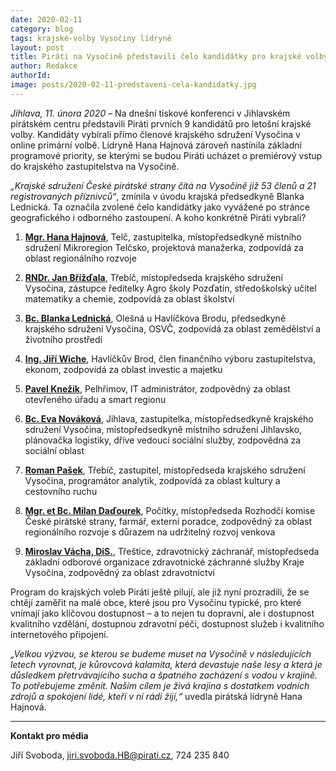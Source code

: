 ```yaml
---
date: 2020-02-11
category: blog
tags: krajské-volby Vysočiny lídryně 
layout: post
title: Piráti na Vysočině představili čelo kandidátky pro krajské volby - v programu se chtějí zaměřit na rozvoj venkova a boj se suchem
author: Redakce 
authorId:  
image: posts/2020-02-11-predstaveni-cela-kandidatky.jpg
---
```


*Jihlava, 11. února 2020* – Na dnešní tiskové konferenci v Jihlavském pirátském centru představili Piráti prvních 9 kandidátů pro letošní krajské volby. Kandidáty vybírali přímo členové krajského sdružení Vysočina v online primární volbě. Lídryně Hana Hajnová zároveň nastínila základní programové priority, se kterými se budou Piráti ucházet o premiérový vstup do krajského zastupitelstva na Vysočině.

*„Krajské sdružení České pirátské strany čítá na Vysočině již 53 členů a 21 registrovaných příznivců“*, zmínila v úvodu krajská předsedkyně Blanka Lednická. Ta označila zvolené čelo kandidátky jako vyvážené po stránce geografického i odborného zastoupení. A koho konkrétně Piráti vybrali? 

1.	**[Mgr. Hana Hajnová](https://vysocina.pirati.cz/lide/hana-hajnova)**, Telč, zastupitelka, místopředsedkyně místního sdružení Mikroregion Telčsko, projektová manažerka, zodpovídá za oblast regionálního rozvoje

2.	**[RNDr. Jan Břížďala](https://vysocina.pirati.cz/lide/jan-brizdala)**, Třebíč, místopředseda krajského sdružení Vysočina, zástupce ředitelky Agro školy Pozďatín, středoškolský učitel matematiky a chemie, zodpovídá za oblast školství

3.	**[Bc. Blanka Lednická](https://vysocina.pirati.cz/lide/blanka-lednicka)**, Olešná u Havlíčkova Brodu, předsedkyně krajského sdružení Vysočina, OSVČ, zodpovídá za oblast zemědělství a životního prostředí

4.	**[Ing. Jiří Wiche](https://vysocina.pirati.cz/lide/jiri-wiche)**, Havlíčkův Brod, člen finančního výboru zastupitelstva, ekonom, zodpovídá za oblast investic a majetku

5.	**[Pavel Knežik](https://vysocina.pirati.cz/lide/pavel-knezik)**, Pelhřimov, IT administrátor, zodpovědný za oblast otevřeného úřadu a  smart regionu

6.	**[Bc. Eva Nováková](https://vysocina.pirati.cz/lide/eva-novakova)**, Jihlava, zastupitelka, místopředsedkyně krajského sdružení Vysočina, místopředsedkyně místního sdružení Jihlavsko, plánovačka logistiky, dříve vedoucí sociální služby, zodpovědná za sociální oblast

7.	**[Roman Pašek](https://vysocina.pirati.cz/lide/roman-pasek)**, Třebíč, zastupitel, místopředseda krajského sdružení Vysočina, programátor analytik, zodpovídá za oblast kultury a cestovního ruchu

8.	**[Mgr. et Bc. Milan Daďourek](https://vysocina.pirati.cz/lide/milan-dadourek)**, Počítky, místopředseda Rozhodčí komise České pirátské strany, farmář, externí poradce, zodpovědný za oblast regionálního rozvoje s důrazem na udržitelný rozvoj venkova

9.	**[Miroslav Vácha, DiS.](https://vysocina.pirati.cz/lide/miroslav-vacha)**, Třeštice, zdravotnický záchranář, místopředseda základní odborové organizace zdravotnické záchranné služby Kraje Vysočina, zodpovědný za oblast zdravotnictví 

Program do krajských voleb Piráti ještě pilují, ale již nyní prozradili, že se chtějí zaměřit na malé obce, které jsou pro Vysočinu typické, pro které vnímají jako klíčovou dostupnost – a to nejen tu dopravní, ale i dostupnost kvalitního vzdělání, dostupnou zdravotní péči, dostupnost služeb i kvalitního internetového připojení.

*„Velkou výzvou, se kterou se budeme muset na Vysočině v následujících letech vyrovnat, je kůrovcová kalamita, která devastuje naše lesy a která je důsledkem přetrvávajícího sucha a špatného zacházení s vodou v krajině. To potřebujeme změnit. Naším cílem je živá krajina s dostatkem vodních zdrojů a spokojení lidé, kteří v ní rádi žijí,“* uvedla pirátská lídryně Hana Hajnová. 

---

**Kontakt pro média**

Jiří Svoboda, <jiri.svoboda.HB@pirati.cz>, 724 235 840
